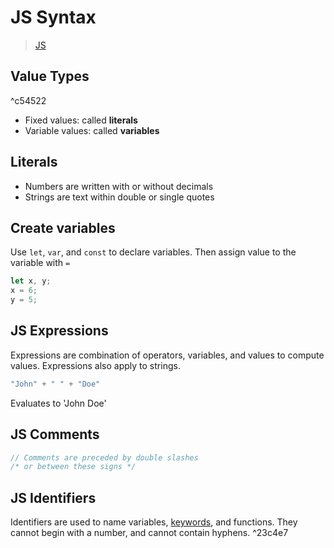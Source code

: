 # JS Syntax

> [JS](JS.md)

## Value Types

^c54522

- Fixed values: called **literals**
- Variable values: called **variables**

## Literals

- Numbers are written with or without decimals
- Strings are text within double or single quotes

## Create variables

Use `let`, `var`, and `const` to declare variables. Then assign value to the variable with `=`

``` js
let x, y;
x = 6;
y = 5;
```

## JS Expressions

Expressions are combination of operators, variables, and values to compute values. Expressions also apply to strings.

``` js
"John" + " " + "Doe"
```
Evaluates to 'John Doe'

## JS Comments

``` js
// Comments are preceded by double slashes
/* or between these signs */
```

## JS Identifiers

Identifiers are used to name variables, [keywords](4.%20JS%20Statements.md#JS%20Keywords), and functions. They cannot begin with a number, and cannot contain hyphens. ^23c4e7